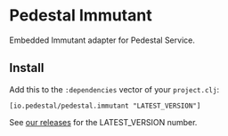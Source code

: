 # Pedestal Immutant

Embedded Immutant adapter for Pedestal Service.

## Install

Add this to the `:dependencies` vector of your `project.clj`:

    [io.pedestal/pedestal.immutant "LATEST_VERSION"]

See [our releases](https://github.com/pedestal/pedestal/releases) for the LATEST\_VERSION number.

<!-- Copyright 2014-2019 Cognitect, Inc. -->

